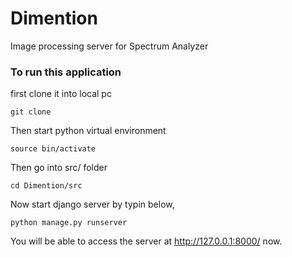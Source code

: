 # Dimention
Image processing server for Spectrum Analyzer

### To run this application

first clone it into local pc

    git clone 
    
Then start python virtual environment

    source bin/activate 

Then go into src/ folder

    cd Dimention/src

Now start django server by typin below,

    python manage.py runserver

You will be able to access the server at http://127.0.0.1:8000/ now.


    
